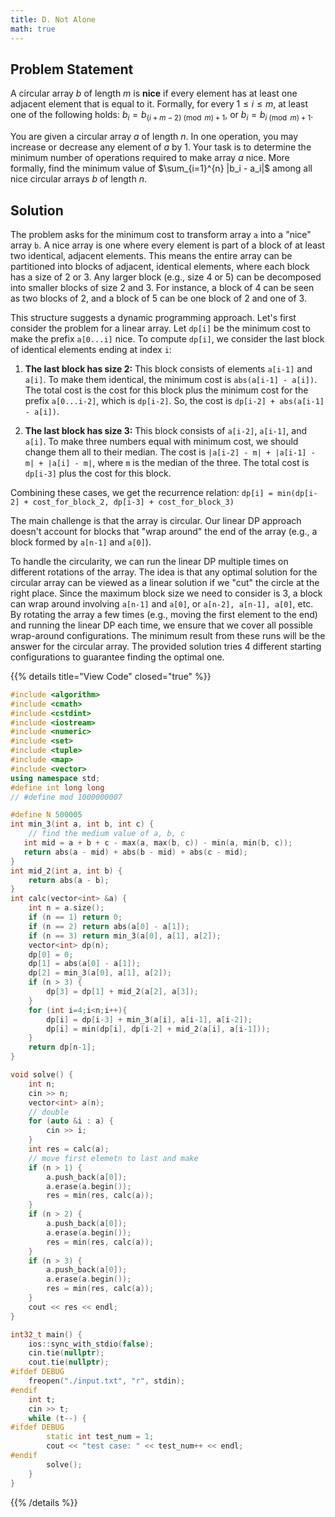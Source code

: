 ```yaml
---
title: D. Not Alone
math: true
---
```


## Problem Statement

A circular array $b$ of length $m$ is **nice** if every element has at least one adjacent element that is equal to it. Formally, for every $1 \le i \le m$, at least one of the following holds: $b_i = b_{(i+m-2) \pmod m + 1}$, or $b_i = b_{i \pmod m + 1}$.

You are given a circular array $a$ of length $n$. In one operation, you may increase or decrease any element of $a$ by 1. Your task is to determine the minimum number of operations required to make array $a$ nice. More formally, find the minimum value of $\sum_{i=1}^{n} |b_i - a_i|$ among all nice circular arrays $b$ of length $n$.

## Solution

The problem asks for the minimum cost to transform array `a` into a "nice" array `b`. A nice array is one where every element is part of a block of at least two identical, adjacent elements. This means the entire array can be partitioned into blocks of adjacent, identical elements, where each block has a size of 2 or 3. Any larger block (e.g., size 4 or 5) can be decomposed into smaller blocks of size 2 and 3. For instance, a block of 4 can be seen as two blocks of 2, and a block of 5 can be one block of 2 and one of 3.

This structure suggests a dynamic programming approach. Let's first consider the problem for a linear array. Let `dp[i]` be the minimum cost to make the prefix `a[0...i]` nice. To compute `dp[i]`, we consider the last block of identical elements ending at index `i`:

1.  **The last block has size 2:** This block consists of elements `a[i-1]` and `a[i]`. To make them identical, the minimum cost is `abs(a[i-1] - a[i])`. The total cost is the cost for this block plus the minimum cost for the prefix `a[0...i-2]`, which is `dp[i-2]`. So, the cost is `dp[i-2] + abs(a[i-1] - a[i])`.

2.  **The last block has size 3:** This block consists of `a[i-2]`, `a[i-1]`, and `a[i]`. To make three numbers equal with minimum cost, we should change them all to their median. The cost is `|a[i-2] - m| + |a[i-1] - m| + |a[i] - m|`, where `m` is the median of the three. The total cost is `dp[i-3]` plus the cost for this block.

Combining these cases, we get the recurrence relation:
`dp[i] = min(dp[i-2] + cost_for_block_2, dp[i-3] + cost_for_block_3)`

The main challenge is that the array is circular. Our linear DP approach doesn't account for blocks that "wrap around" the end of the array (e.g., a block formed by `a[n-1]` and `a[0]`).

To handle the circularity, we can run the linear DP multiple times on different rotations of the array. The idea is that any optimal solution for the circular array can be viewed as a linear solution if we "cut" the circle at the right place. Since the maximum block size we need to consider is 3, a block can wrap around involving `a[n-1]` and `a[0]`, or `a[n-2], a[n-1], a[0]`, etc. By rotating the array a few times (e.g., moving the first element to the end) and running the linear DP each time, we ensure that we cover all possible wrap-around configurations. The minimum result from these runs will be the answer for the circular array. The provided solution tries 4 different starting configurations to guarantee finding the optimal one.

{{% details title="View Code" closed="true" %}}
```cpp
#include <algorithm>
#include <cmath>
#include <cstdint>
#include <iostream>
#include <numeric>
#include <set>
#include <tuple>
#include <map>
#include <vector>
using namespace std;
#define int long long
// #define mod 1000000007

#define N 500005
int min_3(int a, int b, int c) {
    // find the medium value of a, b, c
   int mid = a + b + c - max(a, max(b, c)) - min(a, min(b, c));
   return abs(a - mid) + abs(b - mid) + abs(c - mid);
}
int mid_2(int a, int b) {
    return abs(a - b);
}
int calc(vector<int> &a) {
    int n = a.size();
    if (n == 1) return 0;
    if (n == 2) return abs(a[0] - a[1]);
    if (n == 3) return min_3(a[0], a[1], a[2]);
    vector<int> dp(n);
    dp[0] = 0;
    dp[1] = abs(a[0] - a[1]);
    dp[2] = min_3(a[0], a[1], a[2]);
    if (n > 3) {
        dp[3] = dp[1] + mid_2(a[2], a[3]);
    }
    for (int i=4;i<n;i++){
        dp[i] = dp[i-3] + min_3(a[i], a[i-1], a[i-2]);
        dp[i] = min(dp[i], dp[i-2] + mid_2(a[i], a[i-1]));
    }
    return dp[n-1];
}

void solve() {
    int n;
    cin >> n;
    vector<int> a(n);
    // double
    for (auto &i : a) {
        cin >> i;
    }
    int res = calc(a);
    // move first elemetn to last and make
    if (n > 1) {
        a.push_back(a[0]);
        a.erase(a.begin());
        res = min(res, calc(a));
    }
    if (n > 2) {
        a.push_back(a[0]);
        a.erase(a.begin());
        res = min(res, calc(a));
    }
    if (n > 3) {
        a.push_back(a[0]);
        a.erase(a.begin());
        res = min(res, calc(a));
    }
    cout << res << endl;
}

int32_t main() {
    ios::sync_with_stdio(false);
    cin.tie(nullptr);
    cout.tie(nullptr);
#ifdef DEBUG
    freopen("./input.txt", "r", stdin);
#endif
    int t;
    cin >> t;
    while (t--) {
#ifdef DEBUG
        static int test_num = 1;
        cout << "test case: " << test_num++ << endl;
#endif
        solve();
    }
}
```
{{% /details %}}
